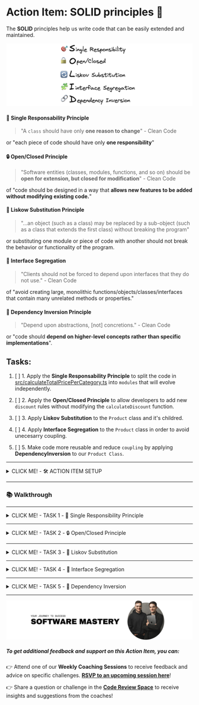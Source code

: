 # Action Item: SOLID principles 💊

The **SOLID** principles help us write code that can be easily extended and maintained.

![solid-principles](/docs/solid_principles.png)

#### 🎯 Single Responsability Principle

> "A `class` should have only **one reason to change**" - Clean Code

or "each piece of code should have only **one responsibility**"

#### 🔒 Open/Closed Principle

> "Software entities (classes, modules, functions, and so on) should be **open for extension, but closed for modification**" - Clean Code

of "code should be designed in a way that **allows new features to be added without modifying existing code.**"

#### 🔄 Liskow Substitution Principle

> "...an object (such as a class) may be replaced by a sub-object (such as a class that extends the first class) without breaking the program"

or substituting one module or piece of code with another should not break the behavior or functionality of the program.

#### 🧩 Interface Segregation

> "Clients should not be forced to depend upon interfaces that they do not use." - Clean Code

of "avoid creating large, monolithic functions/objects/classes/interfaces that contain many unrelated methods or properties."

#### 🔗 Dependency Inversion Principle

> "Depend upon abstractions, [not] concretions." - Clean Code

or "code should **depend on higher-level concepts rather than specific implementations**".

## Tasks:

1. [ ] 1. Apply the **Single Responsability Principle** to split the code in [src/calculateTotalPricePerCategory.ts](/src/calculateTotalPricePerCategory.ts) into `modules` that will evolve independently.

2. [ ] 2. Apply the **Open/Closed Principle** to allow developers to add new `discount` rules without modifying the `calculateDiscount` function.

3. [ ] 3. Apply **Liskov Substitution** to the `Product` class and it's childred.

4. [ ] 4. Apply **Interface Segregation** to the `Product` class in order to avoid unecesarry coupling.

5. [ ] 5. Make code more reusable and reduce `coupling` by applying **DependencyInversion** to our `Product Class`.

---

<details closed>
<summary>CLICK ME! - 🛠️ ACTION ITEM SETUP</summary>

### 🛠️ Setup

1. Install dependencies 📦

```
npm install
```

2. Run the `tests` ✅

```
npm test
```

You should see this in your terminal:

![test-results](/docs/test_results.png)

3. Run the program 🚀

```
npm start
```

You should see this in your terminal:

![program-results](/docs/program_results.png)

</details>

---

### 📚 Walkthrough

---

<details closed>
<summary>CLICK ME! - TASK 1 -  🎯 Single Responsibility Principle</summary>

#### TASK 1 - Single Responsibility Principle

Apply the **Single Responsability Principle** to split the code in [src/calculateTotalPricePerCategory.ts](/src/calculateTotalPricePerCategory.ts) into `functions/modules` that can change and evolve independently.

> "A class should have only one reason to change" - Clean Code

##### Applying this principle well will prevent unexpected secondary effects of code changes in the future.

To do so you need to identify the possible **sources of change** in the code. The most typical are:

- changes in the input shape
- changes in the output requirements
- changes in the logic(control flow)

In our case, after reading the [calculateTotalPricePerCategory.ts](/src/calculateTotalPricePerCategory.ts) function we have identified a couple of **SOURCES OF CHANGE**:

- the way we `extract categories` from the product list might change because the product list shape might change

- the way `discounts` are calculated for a product might change due to business requirements

- the way `tax` is applied might change and the tax rate might change also

To minimize the changes needed in the code to accommodate changes in requirements we will split the original function into smaller ones that address each problem individually.

Try to do this yourself to the best of your ability.

![single-resp-module-structure](/docs/task_1/folder_structure.png)

Advantages of the new structure:

- clear module and function boundaries
- the possibility of testing each function individually

### Solution:

- **🧪 Solution Code: `git checkout feature/single-responsability-principle`**

</details>

---

<details closed>
<summary>CLICK ME! - TASK 2 - 🔒 Open/Closed Principle</summary>

#### TASK 2 - Open/Closed Principle

Before we start, checkout on the solution branch from the previous exercise or follow on your own code if you ended up with a similar structure:

```bash
git checkout task_two_open_closed_start
```

###### Open/Closed Principle

> > "Software entities (classes, modules, functions, and so on) should be **open for extension, but closed for modification**" - Clean Code

In the case of our original discount function:

```typescript
import { Product } from "../types";

// SOURCE OF CHANGE: We want to add a new discount rule
export default function calculateDiscout(product: Product) {
  let discount = 0;
  if (product.quantity > 10) {
    // 10% discount if we buy more than 10
    discount = 0.1;
  } else if (product.quantity > 5) {
    // 5% discount if we buy more than 5
    discount = 0.05;
  } else if (product.quantity > 1) {
    // 0% discount if we buy more than 1
    discount = 0;
  }
  return discount;
}
```

##### We want to find a way to be able to add new discount rules without having to change the code of the `calculateDiscout` function.

🧠 Try and think about this for a couple of minutes.

Hmmm...

🙋🏽 What if we can provide the rules as an `array` of `objects` containing the `quantity` and the `discount` amount?

We can afterward use a `for` loop to find the rule that has to be applied depending on the `quantity`.

To do so, in [calculateDiscount.ts](src/priceModule/calculateDiscount.ts) :

1. Add an `interface` for `DiscountRules`

```typescript
interface DiscountRule {
  quantity: number;
  discount: number;
}
```

2. Extract the `rules` to the [config](src/priceModule/config.ts) file in this `module`

```typescript
export const DISCOUNT_RULES = [
  {
    quantity: 10,
    discount: 0.1,
  },
  {
    quantity: 5,
    discount: 0.05,
  },
  {
    quantity: 1,
    discount: 0,
  },
];
```

3. Update the code to use the `rules` array

```typescript
// The rules array is passed as an argument to the calculateDiscount function
function calculateDiscountBasedOnRules(
  product: Product,
  rules: DiscountRule[]
) {
  // Sort rules by quantity in descending order
  const sortedRules = [...rules].sort((a, b) => b.quantity - a.quantity);

  for (let rule of sortedRules) {
    if (product.quantity > rule.quantity) {
      // Apply the first matching rule
      return rule.discount;
    }
  }

  // No rule matched, return 0
  return 0;
}
```

4. Apply the `rules` array to the exported version of the function so our clients(whoever is using this function) are not affected

```typescript
export default function calculateDiscount(product: Product) {
  return calculateDiscountBasedOnRules(product, DISCOUNT_RULES);
}
```

###### We can now extend the `calculateDiscount` behaivour without changing the `caculateDiscoutBasedOnRules` function - so we can say the function is `Open for extension` and at the same time `Closed for modification`.

### Solution:

- **🧪 Solution Code: `git checkout task_two_open_closed_end`**

</details>

---

<details closed>
<summary>CLICK ME! - TASK 3 - 🔄 Liskov Substitution</summary>

#### TASK 3 - Liskov Substitution

> "...an object (such as a class) may be replaced by a sub-object (such as a class that extends the first class) without breaking the program"

To illustrate this we will use `classes` for our products and move the relevant logic to class methods.

1. Before we start, checkout on the following branch:

```bash
git checkout liskow-substitution-principle-start
```
  
2. Run the tests so see the violation of the `LSP`:
```bash
npm test
```

You should see something like this:
![liskov-test](docs/task_3/tests-liskov.png)
  
  
#### ⚠️ Violation of **Liskov Substitution**:

> `GiftProduct` cannot be used in the code instead of its parent class(super object) because it will result in errors thrown when the `calculateTotalPriceWithTax` method is called.

3. Fix the violation of `LSP`. We can do this in two different ways:

  - make sure the child does not break any behaivour of the parent
  - prefer **Composition over Inheritance** to keep `inheritance chains` small
    
Before we head to the solution, go to [src/priceModule/domain](src/priceModule/domain) and checkout our new `classes`:
  
```typescript
// Product Class
export class Product {
  public id: number;
  public name: string;
  public category: ProductCategory;
  public quantity: number;
  public price: {
    amount: number;
    currency: string;
  };

  constructor(
    id: number,
    name: string,
    category: ProductCategory,
    quantity: number,
    price: { amount: number; currency: string }
  ) {
    this.id = id;
    this.name = name;
    this.category = category;
    this.quantity = quantity;
    this.price = price;
  }

  calculateTotalPrice(): number {
    return this.price.amount * this.quantity;
  }

  calculateTotalPriceWithTax(taxRate: number): number {
    return this.calculateTotalPrice() * (1 + taxRate);
  }
}
```

And an example of a `class` that inherits from `Product`, the `GiftProduct`:
```typescript
// GIFT PRODUCT cannot be used in place of Product
export class GiftProduct extends Product {
  private isTaxable = true;
  calculateTotalPriceWithTax(taxRate: number): number {
    // violation of LSP
    throw new Error("Gift products are not taxable");
  }
}
```

### Solving the `LSP` violation:

#### Solution #1  
In our case, becasuse we use `TypeScript` we ensure that at least from the shape perspective the children classes will comply with the `interface` of the `parent class`. However we can stil break `LSP` with behaivour, like throwing `exceptions`. To avoid it we need to:

1. Avoid throwing `errors` in `child classes` that `parent classes` do not throw. In this class case we can just return 0 instead:
```typescript
export class GiftProduct extends Product {
  private isTaxable = false;

  calculateTotalPriceWithTax(taxRate: number): number {
    // Rather than throw an error, just ignore the tax for gift products
    if (this.isTaxable) {
      return super.calculateTotalPriceWithTax(taxRate);
    } else {
      // If the product is not taxable, return the total price without tax
      return this.calculateTotalPrice();
    }
  }
}
```
  
#### Solution #2  
2. Prefer **Composition Over Inheritance** - this is something frameworks like `React` adopted to avoid problems that come from having long inheritance chains(like the violation of `LSP`).

Instead of inheriting the tax application behaivour, we will add it to our objects at build time.

Our new class will looks something like this:

```typescript
interface TaxStrategy {
  calculateTax(amount: number): number;
}

class StandardTaxStrategy implements TaxStrategy {
  calculateTax(amount: number): number {
    return amount * 0.2; // 20% tax
  }
}

class NonTaxableStrategy implements TaxStrategy {
  calculateTax(amount: number): number {
    return 0;
  }
}

export class Product {
  public id: number;
  public name: string;
  public category: ProductCategory;
  public quantity: number;
  public price: {
    amount: number;
    currency: string;
  };
  private taxStrategy: TaxStrategy;

  constructor(
    id: number,
    name: string,
    category: ProductCategory,
    quantity: number,
    price: { amount: number; currency: string },
    taxStrategy: TaxStrategy
  ) {
    this.id = id;
    this.name = name;
    this.category = category;
    this.quantity = quantity;
    this.price = price;
    this.taxStrategy = taxStrategy;
  }

  calculateTotalPrice(): number {
    return this.price.amount * this.quantity;
  }

  calculateTotalPriceWithTax(): number {
    const tax = this.taxStrategy.calculateTax(this.calculateTotalPrice());
    return this.calculateTotalPrice() + tax;
  }
}

// Tax Behaivour Comes from Composing the Object rather then being inherited from a parent class
const regularProduct = new Product(
  1,
  "Regular Product",
  ProductCategory.FOOD,
  2,
  { amount: 100, currency: "USD" },
  new StandardTaxStrategy()
);

const giftProduct = new Product(
  2,
  "Gift Product",
  ProductCategory.FOOD,
  2,
  { amount: 100, currency: "USD" },
  new NonTaxableStrategy()
);
```

You can implement any of the solutions above. We recommend you try this in any codebase you are working with to make sure you fixate the concept.

 > In modern JavaScript frameworks like `React` or `Vue`, the principle of **composition over inheritance** is widely embraced. This approach promotes building components by composing smaller, reusable pieces of functionality rather than relying heavily on class inheritance hierarchies. By favoring composition, these frameworks offer flexibility, reusability, simplification, and separation of concerns. 
`Components` are created by combining smaller components together, allowing for modular and scalable designs. `React` and `Vue` exemplify this principle through their component-based architectures, declarative syntax, and support for reusable building blocks.
  
</details>

---

<details closed>
<summary>CLICK ME! - TASK 4 - 🧩 Interface Segregation</summary>

### TASK 4 - Interface Segregation

> "Clients should not be forced to depend upon interfaces that they do not use." - Clean Code

To make this principle simple you can say:

> "Aa class should not be forced to implement interfaces it doesn't use. Instead of one big interface, many small interfaces are preferred based on groups of methods, each one serving one submodule."

This principle is a bit abstract but we can easily understand it with our `Product` class:

```typescript
export class Product {
  public id: number;
  public name: string;
  public category: ProductCategory;
  public quantity: number;
  public price: {
    amount: number;
    currency: string;
  };

  constructor(
    id: number,
    name: string,
    category: ProductCategory,
    quantity: number,
    price: { amount: number; currency: string }
  ) {
    this.id = id;
    this.name = name;
    this.category = category;
    this.quantity = quantity;
    this.price = price;
  }

  ...
}
```

Whoever wants information about the `Product` also ends up consuming the `quantiy` property, which is only relevant for certain usecase. If we just want to display a list of products or an individual product, the `quantity` is irelevant.

##### Apllied Interface Segregation Principle

If we apply the `Interface Segregation Principle` we will end up with smaller classes that deal with specific behaivours.

> :bell: **Reminder**: Every class in TypeScript inherently defines an interface. This interface includes all the public members of the class - properties, methods, etc. This makes TypeScript's class mechanics and type system very flexible and powerful, because you can use these implicit interfaces in type annotations just like explicit interfaces. Keep in mind, however, that this only applies to the public side of the class structure. If you have private or protected members in your class, they won't be part of the implicit interface.

![applied-interface-segragation](docs/task_4/interface_segregation.png)

Our new `Product` class will only be concerned with information about the product:

```typescript
import { ProductCategory } from "../types";

export class Product {
  public id: number;
  public name: string;
  public category: ProductCategory;
  public price: {
    amount: number;
    currency: string;
  };

  constructor(
    id: number,
    name: string,
    category: ProductCategory,
    price: { amount: number; currency: string }
  ) {
    this.id = id;
    this.name = name;
    this.category = category;
    this.price = price;
  }
}
```

And we move all the `quantity` and `price` calculations to the `CartItem` class:

```typescript
import { Product } from "./Product";

export class CartItem {
  public product: Product;
  public quantity: number;
  constructor(product: Product, quantity: number) {
    this.product = product;
    this.quantity = quantity;
  }

  calculateTotalPrice(): number {
    return this.product.price.amount * this.quantity;
  }

  calculateTotalPriceWithTax(taxRate: number): number {
    return this.calculateTotalPrice() * (1 + taxRate);
  }
}
```

> :bulb: **Note for future**: The `CartItem` class might implement future behaivour like `calculateShippingCosts` without poluting the `ProductInterface`. In this way, the users of these classes get exacttly what they need, not more,nor less.

### Todo:

- simplify the `Product`class even further by extracting the `ProductPrice` into its own separated class.

### Solution:

- **🧪 Solution Code: `git checkout feature/interface-segregation`**

</details>

---

<details closed>
<summary>CLICK ME! - TASK 5 - 🔗 Dependency Inversion</summary>

#### TASK 5 - Dependency Inversion

"Depend upon abstractions, [not] concretions." - Clean Code

In simpler terms, the DIP suggests that software components (classes, modules, functions, etc.) should rely on abstract versions of components rather than concrete implementations.

This allows for better decoupling of software components, making the system more modular and enabling easier changes and maintenance. The dependencies between components are inverted compared to a traditional top-down or bottom-up design where high-level modules directly depend on low-level modules.

We can apply **Dependency Inversion** to many parts of our code, a good example is our `CartItem` class.

```typescript
import { Product } from "./Product";

export class CartItem {
  public product: Product;
  public quantity: number;
  constructor(product: Product, quantity: number) {
    this.product = product;
    this.quantity = quantity;
  }

  calculateTotalPrice(): number {
    return this.product.price.amount * this.quantity;
  }

  calculateTotalPriceWithTax(taxRate: number): number {
    return this.calculateTotalPrice() * (1 + taxRate);
  }
}
```

Above you can see, there is a direct dependecy between `CartItem` and `Product`. If the `Product` class implementation changes, there is a high probability that we will also have to change the `CartItem` class. This is also called `tigh coupling`.

![direct-dependecy](/docs/task_5/direct_dependecy.png)

To make the code more reusable we can instead move this dependecy to an interface, let's call that the `ProductIterface`.

```typescript
import { ProductCategory } from "../types";

export default interface ProductInterface {
  id: number;
  name: string;
  category: ProductCategory;
  price: {
    amount: number;
    currency: string;
  };
}
```

Our concrete classes: `Product` and `CartItem` will depend on the `ProductCategory` abstraction but not on each other, like this:

```typescript
import ProductInterface from "./ProductInterface";

export class CartItem {
  public product: ProductInterface;
  public quantity: number;
  constructor(product: ProductInterface, quantity: number) {
    this.product = product;
    this.quantity = quantity;
  }

  calculateTotalPrice(): number {
    return this.product.price.amount * this.quantity;
  }

  calculateTotalPriceWithTax(taxRate: number): number {
    return this.calculateTotalPrice() * (1 + taxRate);
  }
}
```

And:

```typescript
import { ProductCategory } from "../types";
import ProductInterface from "./ProductInterface";

export class Product implements ProductInterface {
  public id: number;
  public name: string;
  public category: ProductCategory;
  private isOnSale: boolean = true;
  public price: {
    amount: number;
    currency: string;
  };

  constructor(
    id: number,
    name: string,
    category: ProductCategory,
    price: { amount: number; currency: string }
  ) {
    this.id = id;
    this.name = name;
    this.category = category;
    this.price = price;
  }
}
```

![inverted-dependecy](/docs/task_5/inverted_dependency.png)

#### TODOS

- implement the solution above and make sure the code works corecctly by running the tests

#### BONUS

We can go even further and apply the **Dependency Inversion Principle** to the `ProductInterface` and eliminate the dependency with the `ProductCategory`.

How would you do that?

<details closed>
<summary>CLICK ME! - BONUS SOLUTIOM</summary>

We can provie the type of the category at runtime by using `Generics`. This is also called `DependencyInjection` and can be applied to function, classes and modules.

```typescript
interface AbstractProductInterface<ProdCat> {
  id: number;
  name: string;
  category: ProdCat;
  price: {
    amount: number;
    currency: string;
  };
}

// Concrete Version of the AbstractProductInterface using the standard ProductCategory
export default ProductInterface = AbstractProductInterface<ProductCategory>;
```

</details>

</details>

---

![software-mastery](/docs/software_mastery.png)

##### To get additional feedback and support on this **Action Item**, you can:

👉 Attend one of our **Weekly Coaching Sessions** to receive feedback and advice on specific challenges. **[RSVP to an upcoming session here](https://community.theseniordev.com/c/coaching-calls/)**!

👉 Share a question or challenge in the **[Code Review Space](https://community.theseniordev.com/c/codereview/)** to receive insights and suggestions from the coaches!
